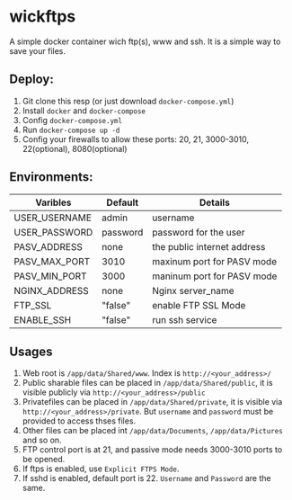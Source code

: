# wickftps

A simple docker container wich ftp(s), www and ssh. It is a simple way to save your files.

## Deploy:

1. Git clone this resp (or just download `docker-compose.yml`)
2. Install `docker` and `docker-compose`
3. Config `docker-compose.yml`
4. Run `docker-compose up -d`
5. Config your firewalls to allow these ports: 20, 21, 3000-3010, 22(optional), 8080(optional)

## Environments:

| Varibles | Default | Details |
| -------- | ------- | ------- | 
| USER_USERNAME | admin | username |
| USER_PASSWORD | password | password for the user |
| PASV_ADDRESS | none | the public internet address |
| PASV_MAX_PORT | 3010 | maxinum port for PASV mode |
| PASV_MIN_PORT | 3000 | maninum port for PASV mode |
| NGINX_ADDRESS | none | Nginx server_name |
| FTP_SSL | "false" | enable FTP SSL Mode |
| ENABLE_SSH | "false" | run ssh service |

## Usages

1. Web root is `/app/data/Shared/www`. Index is `http://<your_address>/`
2. Public sharable files can be placed in `/app/data/Shared/public`, it is visible publicly via `http://<your_address>/public`
3. Privatefiles can be placed in `/app/data/Shared/private`, it is visible via `http://<your_address>/private`. But `username` and `password` must be provided to access thses files.
4. Other files can be placed int `/app/data/Documents`, `/app/data/Pictures` and so on.
4. FTP control port is at 21, and passive mode needs 3000-3010 ports to be opened.
5. If ftps is enabled, use `Explicit FTPS Mode`.
6. If sshd is enabled, default port is 22. `Username` and `Password` are the same.